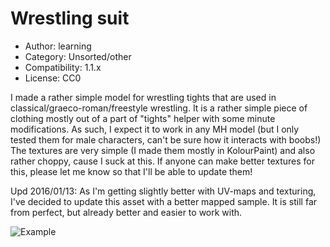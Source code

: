 # Wrestling suit

* Author: learning
* Category: Unsorted/other
* Compatibility: 1.1.x
* License: CC0

I made a rather simple model for wrestling tights that are used in classical/graeco-roman/freestyle wrestling. It is a rather simple piece of clothing mostly out of a part of "tights" helper with some minute modifications. As such, I expect it to work in any MH model (but I only tested them for male characters, can't be sure how it interacts with boobs!)
The textures are very simple (I made them mostly in KolourPaint) and also rather choppy, cause I suck at this. If anyone can make better textures for this, please let me know so that I'll be able to update them!

Upd 2016/01/13: As I'm getting slightly better with UV-maps and texturing, I've decided to update this asset with a better mapped sample. It is still far from perfect, but already better and easier to work with.

![Example](wrestlingsuit-preview.png)

